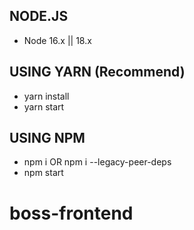 ## NODE.JS

- Node 16.x || 18.x

## USING YARN (Recommend)

- yarn install
- yarn start

## USING NPM

- npm i OR npm i --legacy-peer-deps
- npm start
# boss-frontend
